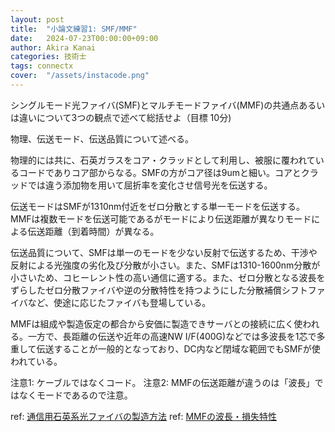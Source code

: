 ```yaml
---
layout: post
title:  "小論文練習1: SMF/MMF"
date:   2024-07-23T00:00:00+09:00
author: Akira Kanai
categories: 技術士
tags: connectx
cover:  "/assets/instacode.png"
---
```


シングルモード光ファイバ(SMF)とマルチモードファイバ(MMF)の共通点あるいは違いについて3つの観点で述べて総括せよ（目標 10分)

物理、伝送モード、伝送品質について述べる。

物理的には共に、石英ガラスをコア・クラッドとして利用し、被服に覆われているコードでありコア部からなる。SMFの方がコア径は9umと細い。コアとクラッドでは違う添加物を用いて屈折率を変化させ信号光を伝送する。

伝送モードはSMFが1310nm付近をゼロ分散とする単一モードを伝送する。MMFは複数モードを伝送可能であるがモードにより伝送距離が異なりモードによる伝送距離（到着時間）が異なる。

伝送品質について、SMFは単一のモードを少ない反射で伝送するため、干渉や反射による光強度の劣化及び分散が小さい。また、SMFは1310-1600nm分散が小さいため、コヒーレント性の高い通信に適する。また、ゼロ分散となる波長をずらしたゼロ分散ファイバや逆の分散特性を持つようにした分散補償シフトファイバなど、使途に応じたファイバも登場している。

MMFは組成や製造仮定の都合から安価に製造できサーバとの接続に広く使われる。一方で、長距離の伝送や近年の高速NW I/F(400G)などでは多波長を1芯で多重して伝送することが一般的となっており、DC内など閉域な範囲でもSMFが使われている。


注意1: ケーブルではなくコード。
注意2: MMFの伝送距離が違うのは「波長」ではなくモードであるので注意。

ref: [通信用石英系光ファイバの製造方法](https://www.newglass.jp/mag/TITL/maghtml/105-pdf/+105-p036.pdf)
ref: [MMFの波長・損失特性](https://www.thorlabs.co.jp/NewGroupPage9.cfm?ObjectGroup_ID=6840)